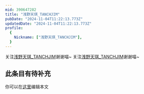 ```yaml
---
mid: 390647282
title: "浅野天琪_TANCHJIM"
pubDate: "2024-11-04T11:22:13.773Z"
updatedDate: "2024-11-04T11:22:13.773Z"
profile:
  {
    Nickname: ["浅野天琪_TANCHJIM"],
  }
---
```


关注[浅野天琪_TANCHJIM](https://space.bilibili.com/390647282)谢谢喵~ 关注[浅野天琪_TANCHJIM](https://space.bilibili.com/390647282)谢谢喵~

## 此条目有待补充
你可以在[这里](https://github.com/Yuhanawa/VTuber.ICU/edit/master/src/content/v/浅野天琪_TANCHJIM/index.md)编辑本文

